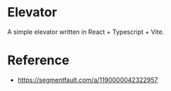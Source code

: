 # **Elevator**

A simple elevator written in React + Typescript + Vite.

# **Reference**

- https://segmentfault.com/a/1190000042322957
